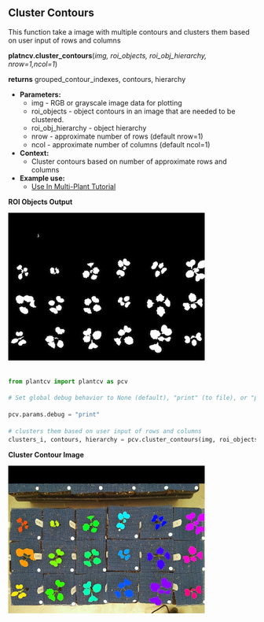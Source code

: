 ## Cluster Contours

This function take a image with multiple contours and clusters them based on user input of rows and columns

**platncv.cluster_contours**(*img, roi_objects, roi_obj_hierarchy, nrow=1,ncol=1*)

**returns** grouped_contour_indexes, contours, hierarchy

- **Parameters:**
    - img - RGB or grayscale image data for plotting
    - roi_objects - object contours in an image that are needed to be clustered.
    - roi_obj_hierarchy - object hierarchy
    - nrow - approximate number of rows (default nrow=1)
    - ncol - approximate number of columns (default ncol=1)
- **Context:**
    - Cluster contours based on number of approximate rows and columns
- **Example use:**
    - [Use In Multi-Plant Tutorial](multi-plant_tutorial.md)
    

**ROI Objects Output**

![Screenshot](img/documentation_images/cluster_contour/13_roi_mask.jpg)

```python

from plantcv import plantcv as pcv

# Set global debug behavior to None (default), "print" (to file), or "plot" (Jupyter Notebooks or X11)

pcv.params.debug = "print"

# clusters them based on user input of rows and columns
clusters_i, contours, hierarchy = pcv.cluster_contours(img, roi_objects, roi_obj_hierarchy, 4, 6)
```

**Cluster Contour Image**

![Screenshot](img/documentation_images/cluster_contour/14_clusters.jpg)

